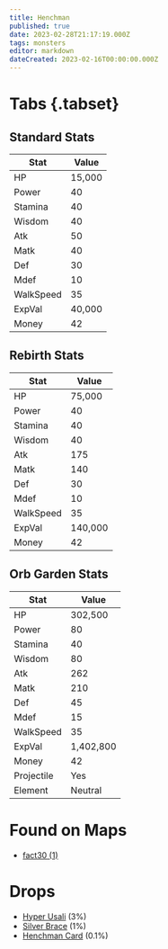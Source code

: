 ```yaml
---
title: Henchman
published: true
date: 2023-02-28T21:17:19.000Z
tags: monsters
editor: markdown
dateCreated: 2023-02-16T00:00:00.000Z
---
```


# Tabs {.tabset}

## Standard Stats

|Stat|Value|
|-|-|
|HP|15,000|
|Power|40|
|Stamina|40|
|Wisdom|40|
|Atk|50|
|Matk|40|
|Def|30|
|Mdef|10|
|WalkSpeed|35|
|ExpVal|40,000|
|Money|42|
## Rebirth Stats

|Stat|Value|
|-|-|
|HP|75,000|
|Power|40|
|Stamina|40|
|Wisdom|40|
|Atk|175|
|Matk|140|
|Def|30|
|Mdef|10|
|WalkSpeed|35|
|ExpVal|140,000|
|Money|42|
## Orb Garden Stats

|Stat|Value|
|-|-|
|HP|302,500|
|Power|80|
|Stamina|40|
|Wisdom|80|
|Atk|262|
|Matk|210|
|Def|45|
|Mdef|15|
|WalkSpeed|35|
|ExpVal|1,402,800|
|Money|42|
|Projectile|Yes|
|Element|Neutral|

# Found on Maps
 * [fact30 (1)](/maps/fact30)

# Drops
 * [Hyper Usali](/items/hyper-usali) (3%)
 * [Silver Brace](/items/silver-brace) (1%)
 * [Henchman Card](/items/henchman-card) (0.1%)
